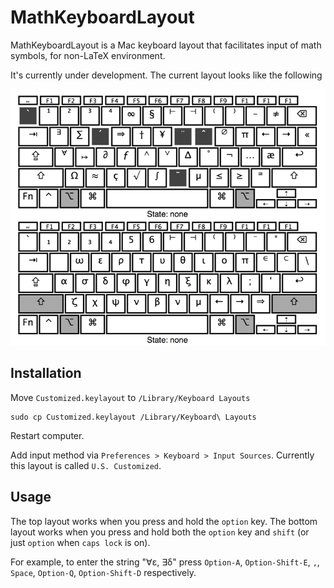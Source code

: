 # MathKeyboardLayout

MathKeyboardLayout is a Mac keyboard layout that facilitates input of math symbols, for non-LaTeX environment.

It's currently under development. The current layout looks like the following

<img src="images/layout.png">

## Installation

Move `Customized.keylayout` to `/Library/Keyboard Layouts` 

    sudo cp Customized.keylayout /Library/Keyboard\ Layouts

Restart computer.

Add input method via `Preferences > Keyboard > Input Sources`. Currently this layout is called `U.S. Customized`.

## Usage

The top layout works when you press and hold the `option` key. The bottom layout works when you press and hold both the `option` key and `shift` (or just `option` when `caps lock` is on).

For example, to enter the string "∀ε, ∃δ" press `Option-A`, `Option-Shift-E`, `,`, `Space`, `Option-Q`, `Option-Shift-D` respectively.



